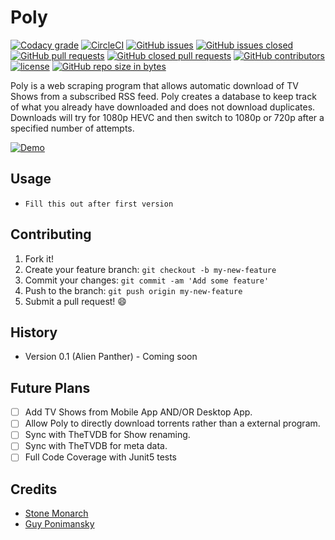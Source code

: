 # Poly
[![Codacy grade](https://img.shields.io/codacy/grade/0330000d284043f19a126cada035d410.svg?style=flat-square)](https://www.codacy.com/app/ponimansky.guy/Poly?utm_source=github.com&amp;utm_medium=referral&amp;utm_content=Voidustries/Poly&amp;utm_campaign=Badge_Grade)
[![CircleCI](https://img.shields.io/circleci/project/github/Voidustries/Poly.svg?style=flat-square)](https://circleci.com/gh/Voidustries/Poly/tree/Gradle-Migration-For-CI)
[![GitHub issues](https://img.shields.io/github/issues-raw/voidustries/poly.svg?style=flat-square)](https://github.com/Voidustries/Poly/issues)
[![GitHub issues closed](https://img.shields.io/github/issues-closed-raw/voidustries/poly.svg?style=flat-square)](https://github.com/Voidustries/Poly/issues)
[![GitHub pull requests](https://img.shields.io/github/issues-pr-raw/voidustries/poly.svg?style=flat-square)](https://github.com/Voidustries/Poly/pulls)
[![GitHub closed pull requests](https://img.shields.io/github/issues-pr-closed-raw/voidustries/poly.svg?style=flat-square)](https://github.com/Voidustries/Poly/pulls)
[![GitHub contributors](https://img.shields.io/github/contributors/voidustries/poly.svg?style=flat-square)](https://github.com/Voidustries/Poly/graphs/contributors)
[![license](https://img.shields.io/github/license/voidustries/poly.svg?style=flat-square)](https://github.com/Voidustries/Poly/blob/master/LICENSE)
[![GitHub repo size in bytes](https://img.shields.io/github/repo-size/voidustries/poly.svg?style=flat-square)](https://github.com/Voidustries/Poly)

Poly is a web scraping program that allows automatic download of TV Shows from a
subscribed RSS feed. Poly creates a database to keep track of what you already
have downloaded and does not download duplicates. Downloads will try for 1080p
HEVC and then switch to 1080p or 720p after a specified number of attempts.

[![Demo](http://thumbs.gfycat.com/TornFoolishAlbino-size_restricted.gif)](https://gfycat.com/gifs/detail/TornFoolishAlbino)

## Usage

* `Fill this out after first version`

## Contributing

1. Fork it!
2. Create your feature branch: `git checkout -b my-new-feature`
3. Commit your changes: `git commit -am 'Add some feature'`
4. Push to the branch: `git push origin my-new-feature`
5. Submit a pull request! :smile:

## History

* Version 0.1 (Alien Panther) - Coming soon

## Future Plans

- [ ] Add TV Shows from Mobile App AND/OR Desktop App.
- [ ] Allow Poly to directly download torrents rather than a external program.
- [ ] Sync with TheTVDB for Show renaming.
- [ ] Sync with TheTVDB for meta data.
- [ ] Full Code Coverage with Junit5 tests

## Credits

* [Stone Monarch](https://gitlab.com/StoneMonarch)
* [Guy Ponimansky](https://github.com/gponimansky)
